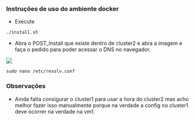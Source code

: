 ### Instruções de uso do ambiente docker ###
* Execute
```
./install.sh
```
* Abra o POST_Install que existe dentro de cluster2 e abra a imagem e faça o pedido para poder acessar o DNS no navegador.


![](/home/vmoreira/Downloads/REDES/cluster2/POS_Install/DNS%20no%20navegador.png)
```
sudo nano /etc/resolv.conf
```

### Observações
* Ainda falta consigurar o cluster1 para usar a hora do cluster2 mas acho melhor fazer isso manualmente porque na verdade a config no cluster1 deve ocorrer na verdade na vm1.



